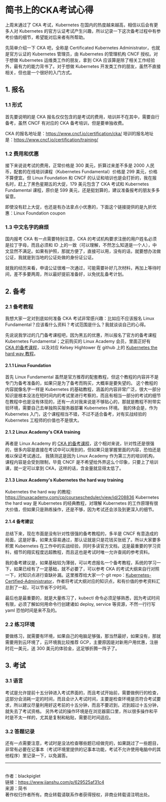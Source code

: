 # 简书上的CKA考试心得

<!-- 版权信息在最后 -->

上周末通过了 CKA 考试，Kubernetes 在国内的热度越来越高，相信以后会有更多人对 Kubernetes 的官方认证考试产生兴趣，所以记录一下这次备考过程中有参考价值的细节，希望能对后来者有所帮助。

先简单介绍一下 CKA 吧，全称是 Certificated Kubernetes Administrator，也就是官方认证的 Kubernetes 管理员，由 Kubernetes 的管理机构 CNCF 授权。对于想做 Kubernetes 运维类工作的朋友，拿到 CKA 应该算是除了相关工作经验外，最有力的能力背书了。对于想做 Kubernetes 开发类工作的朋友，虽然不直接相关，但也是一个很好的入门方式。

## 1. 报名
### 1.1 形式

首先要说明的是 CKA 报名仅仅包含的是考试的费用，培训并不在其中，需要自行备考，虽然 CNCF 有对应的 CKA 备考培训，但是要单独收费。

CKA 的报名地址是：https://www.cncf.io/certification/cka/
培训的报名地址是：https://www.cncf.io/certification/training/

### 1.2 费用和优惠

接下来说说考试的费用，正常价格是 300 美元，折算过来差不多是 2000 人民币，配套的在线培训课程（Kubernetes Fundamental）价格是 299 美元，价格不算便宜。但 Linux Foundation 和 CNCF 的认证和培训也是会打折的，我在报名时，赶上了黑色星期五的大促，179 美元包含了 CKA 考试和 Kubernetes Fundamental 课程，原价是 599 美元，还是挺划算的，建议准备报考的朋友多多留意。

即使没有赶上大促，也还是有办法拿点小优惠的，下面这个链接提供的是九折优惠：Linux Foundation coupon

### 1.3 中文名字的麻烦

国内报考 CKA 有一点需要特别注意，CKA 的考试机构要求注册的用户姓名必须是拉丁字母，而且必须和 ID 上的一致（可以理解，不然怎么知道是一个人），中文显然不满足。如果有护照，那就方便了，直接可以用，没有的话，就要想办法做公证，我就是到当地的公证处做的身份证公证。

就我的经历来看，申请公证很难一次通过，可能需要补好几次材料，再加上等待时间，差不多要两周，所以最好提前准备好，以免扰乱备考计划。

## 2. 备考
### 2.1 备考教程

我想大家一定对到底如何准备 CKA 考试非常感兴趣：比如应不应该报名 Linux Fundamental？应该看什么资料？考试范围是什么？我就谈谈自己的心得。

先说说我学过的几门备考课程吧，因为黑五的优惠，所以报名了官方的备考课程 Kubernetes Fundamental；之前购买的 Linux Academy 会员，里面正好有 [CKA 的备考课程](https://linuxacademy.com/cp/coursescheduler/view/id/208836)，以及对应 Kelsey Hightower 在 github 上的 [Kubernetes the hard way 教程](https://linuxacademy.com/cp/coursescheduler/view/id/208836)。

#### 2.1.1 Linux Foundation
首先 Linux Fundamental 虽然是官方推荐的配套教程，但这个教程的内容并不是专门为备考准备的，如果只是为了备考而购买，大概率是要失望的。
这个教程的内容就像名字一样是 Kubernetes 的基础教程，涵盖的内容非常广泛，很大一部分知识是根本没法在短时间内的考试里进行考察的，而且有相当一部分的考试的细节在教程中也是没有体现的，还有一点对我来说是不够贴心的，那就是教程不附带实验环境，需要自己去单独购买服务器部署 Kubernetes 环境。
我的体会是，作为 Kubernetes 入门，这个课程相当不错，不过不适合备考，对有实战经验的 Kubernetes 工程师的价值也不是很大。

#### 2.1.2 Linux Academy's CKA training
再者是 Linux Academy 的 [CKA 的备考课程](https://linuxacademy.com/cp/coursescheduler/view/id/208836)，这个相对来说，针对性还是很强的，很多内容是直接在考试中可以用到的，但如果只是掌握里面的内容，恐怕还是难以保证考试通过。
我猜测这是因为 Linux Academy 作为第三方的培训机构，课程内容是会受到限制，毕竟 CNCF 是不希望给外界这么个印象，只要上了培训课，就一定可以拿到 CKA，这样的话，含金量就显得太低了。

#### 2.1.3 Linux Academy's Kubernetes the hard way training

Kubernetes the hard way 的教程: https://linuxacademy.com/cp/coursescheduler/view/id/208836 Kubernetes the hard way 是 Kubernetes 的经典教程，对理解 Kubernetes 的工作原理有很大价值，但如果只是熟练操作，还是不够，因为考试还会涉及到更深入的细节。

#### 2.1.4 备考建议

总结下来，现在市面是没有针对性很强的备考教程的，多半是 CNCF 有意造成的局面，这是好事，如果太容易通过，那认证就是只是花钱买张纸了。所以大家要多积累 Kubernetes 在工作中的实战经验，同时多读官方文档，这是最重要的学习资料，细节的翔实程度远超教程，而且这也是考试时唯一允许查阅的参考资料。

我的备考建议是，如果基础较为薄弱，可以考虑报名一个备考教程，系统的学习一下，如果已经有了一定基础，就不必要了，可以参考 CKA 的考试大纲来自行对照一下，对知识点进行查缺补漏。这里推荐给大家一个 git repo：[Kubernetes-Certified-Administrator](https://github.com/walidshaari/Kubernetes-Certified-Administrator)，作者将考试大纲对应的知识点，和有价值的参考资料汇总到了一起，可以节省不少时间。

最后也是最重要的，就是大量练习了，kubectl 命令必须足够熟悉，因为考试时间有限，必须了解如何用命令行创建诸如 deploy, service 等资源，不然一行行写 yaml 恐怕时间是来不及的。

### 2.2 练习环境

要做练习，就需要有环境，如果自己的电脑足够强，那当然最好，如果没有，那就需要用到云环境了，云环境我比较推荐 GCP，主要原因是对新用户用优惠，注册时花一美元，送 300 美元的体验金，这足够折腾一阵子了。

## 3. 考试

### 3.1 语言

考试是允许提前十五分钟进入考试界面的，而且考试开始前，需要做例行的检查，这部分会消耗一定的时间，而且会计入考试时间，主要是检查环境是否符合考试要求，所以建议尽量利用好这考前的十五分钟，而且不要迟到，迟到超过十五分钟，就失去了考试资格。
另外考试的操作环境是在浏览器窗口里，所以很多操作和平时是不太一样的，尤其是复制和粘贴，需要花时间适应。

### 3.2 答题记录

还有一点需要注意，考试时是没法检查哪些题已经做完的，如果跳过了一些题目，非常有必要在记事本（考试环境里提供的记事本功能，考试不允许使用电脑中的其他程序）里记录一下，以免漏答。

---
</br>作者：blackpiglet
</br>链接：https://www.jianshu.com/p/629525af31c4
</br>来源：简书
</br>著作权归作者所有。商业转载请联系作者获得授权，非商业转载请注明出处。
